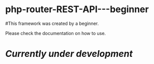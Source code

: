 # php-router-REST-API---beginner

#This framework was created by a beginner. 

Please check the documentation on how to use.
# *Currently under development*
